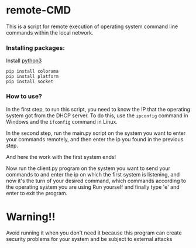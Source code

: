 # remote-CMD

This is a script for remote execution of operating system command line commands within the local network.

### Installing packages:
Install [python3](https://www.python.org/downloads/)
```
pip install colorama
pip install platform
pip install socket
```

### How to use?

In the first step, to run this script, you need to know the IP that the operating system got from the DHCP server. To do this, use the `ipconfig` command in Windows and the `ifconfig` command in Linux.

In the second step, run the main.py script on the system you want to enter your commands remotely, and then enter the ip you found in the previous step.

And here the work with the first system ends!

Now run the client.py program on the system you want to send your commands to and enter the ip on which the first system is listening, and now it's the turn of your desired command, which commands according to the operating system you are using Run yourself and finally type 'e' and enter to exit the program.


# Warning!!

Avoid running it when you don't need it because this program can create security problems for your system and be subject to external attacks
